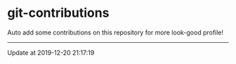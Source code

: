 # git-contributions

Auto add some contributions on this repository for more look-good profile!

---

Update at 2019-12-20 21:17:19
